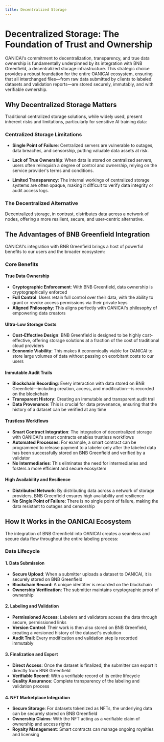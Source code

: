 ```yaml
---
title: Decentralized Storage
---
```


# Decentralized Storage: The Foundation of Trust and Ownership

OANICAI's commitment to decentralization, transparency, and true data ownership is fundamentally underpinned by its integration with BNB Greenfield, a decentralized storage infrastructure. This strategic choice provides a robust foundation for the entire OANICAI ecosystem, ensuring that all interchanged files—from raw data submitted by clients to labeled datasets and validation reports—are stored securely, immutably, and with verifiable ownership.

## Why Decentralized Storage Matters

Traditional centralized storage solutions, while widely used, present inherent risks and limitations, particularly for sensitive AI training data:

### Centralized Storage Limitations

- **Single Point of Failure**: Centralized servers are vulnerable to outages, data breaches, and censorship, putting valuable data assets at risk.

- **Lack of True Ownership**: When data is stored on centralized servers, users often relinquish a degree of control and ownership, relying on the service provider's terms and conditions.

- **Limited Transparency**: The internal workings of centralized storage systems are often opaque, making it difficult to verify data integrity or audit access logs.

### The Decentralized Alternative

Decentralized storage, in contrast, distributes data across a network of nodes, offering a more resilient, secure, and user-centric alternative.

## The Advantages of BNB Greenfield Integration

OANICAI's integration with BNB Greenfield brings a host of powerful benefits to our users and the broader ecosystem:

### Core Benefits

#### True Data Ownership
- **Cryptographic Enforcement**: With BNB Greenfield, data ownership is cryptographically enforced
- **Full Control**: Users retain full control over their data, with the ability to grant or revoke access permissions via their private keys
- **Aligned Philosophy**: This aligns perfectly with OANICAI's philosophy of empowering data creators

#### Ultra-Low Storage Costs
- **Cost-Effective Design**: BNB Greenfield is designed to be highly cost-effective, offering storage solutions at a fraction of the cost of traditional cloud providers
- **Economic Viability**: This makes it economically viable for OANICAI to store large volumes of data without passing on exorbitant costs to our users

#### Immutable Audit Trails
- **Blockchain Recording**: Every interaction with data stored on BNB Greenfield—including creation, access, and modification—is recorded on the blockchain
- **Transparent History**: Creating an immutable and transparent audit trail
- **Data Provenance**: This is crucial for data provenance, ensuring that the history of a dataset can be verified at any time

#### Trustless Workflows
- **Smart Contract Integration**: The integration of decentralized storage with OANICAI's smart contracts enables trustless workflows
- **Automated Processes**: For example, a smart contract can be programmed to release payment to a labeler only after the labeled data has been successfully stored on BNB Greenfield and verified by a validator
- **No Intermediaries**: This eliminates the need for intermediaries and fosters a more efficient and secure ecosystem

#### High Availability and Resilience
- **Distributed Network**: By distributing data across a network of storage providers, BNB Greenfield ensures high availability and resilience
- **No Single Point of Failure**: There is no single point of failure, making the data resistant to outages and censorship

## How It Works in the OANICAI Ecosystem

The integration of BNB Greenfield into OANICAI creates a seamless and secure data flow throughout the entire labeling process:

### Data Lifecycle

#### 1. Data Submission
- **Secure Upload**: When a submitter uploads a dataset to OANICAI, it is securely stored on BNB Greenfield
- **Blockchain Record**: A unique identifier is recorded on the blockchain
- **Ownership Verification**: The submitter maintains cryptographic proof of ownership

#### 2. Labeling and Validation
- **Permissioned Access**: Labelers and validators access the data through secure, permissioned links
- **Version Control**: Their work is then also stored on BNB Greenfield, creating a versioned history of the dataset's evolution
- **Audit Trail**: Every modification and validation step is recorded immutably

#### 3. Finalization and Export
- **Direct Access**: Once the dataset is finalized, the submitter can export it directly from BNB Greenfield
- **Verifiable Record**: With a verifiable record of its entire lifecycle
- **Quality Assurance**: Complete transparency of the labeling and validation process

#### 4. NFT Marketplace Integration
- **Secure Storage**: For datasets tokenized as NFTs, the underlying data can be securely stored on BNB Greenfield
- **Ownership Claims**: With the NFT acting as a verifiable claim of ownership and access rights
- **Royalty Management**: Smart contracts can manage ongoing royalties and licensing



